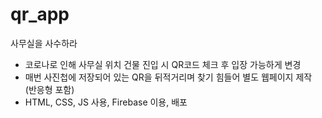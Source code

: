 # qr_app
사무실을 사수하라

- 코로나로 인해 사무실 위치 건물 진입 시 QR코드 체크 후 입장 가능하게 변경
- 매번 사진첩에 저장되어 있는 QR을 뒤적거리며 찾기 힘들어 별도 웹페이지 제작 (반응형 포함)
- HTML, CSS, JS 사용, Firebase 이용, 배포
